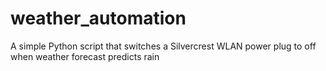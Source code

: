# weather_automation
A simple Python script that switches a Silvercrest WLAN power plug to off when weather forecast predicts rain
